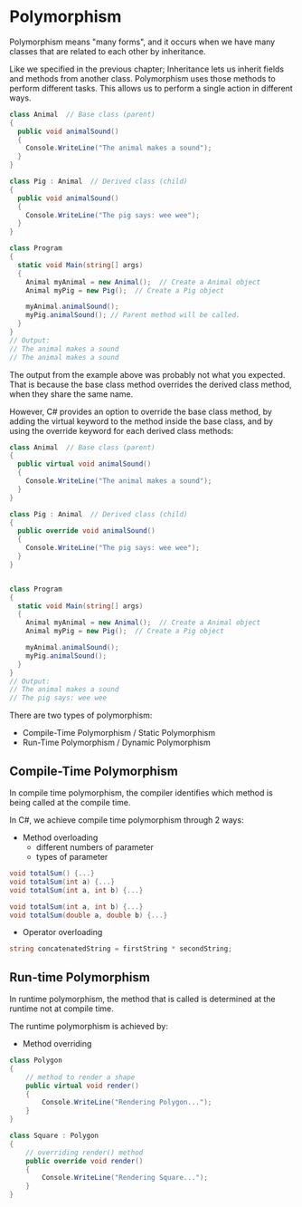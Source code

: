 # Polymorphism
Polymorphism means "many forms", and it occurs when we have many classes that are related to each other by inheritance.

Like we specified in the previous chapter; Inheritance lets us inherit fields and methods from another class. Polymorphism uses those methods to perform different tasks. This allows us to perform a single action in different ways.

```C#
class Animal  // Base class (parent) 
{
  public void animalSound() 
  {
    Console.WriteLine("The animal makes a sound");
  }
}

class Pig : Animal  // Derived class (child) 
{
  public void animalSound() 
  {
    Console.WriteLine("The pig says: wee wee");
  }
}

class Program 
{
  static void Main(string[] args) 
  {
    Animal myAnimal = new Animal();  // Create a Animal object
    Animal myPig = new Pig();  // Create a Pig object

    myAnimal.animalSound();
    myPig.animalSound(); // Parent method will be called.
  }
}
// Output:
// The animal makes a sound
// The animal makes a sound
```
The output from the example above was probably not what you expected. That is because the base class method overrides the derived class method, when they share the same name.

However, C# provides an option to override the base class method, by adding the virtual keyword to the method inside the base class, and by using the override keyword for each derived class methods:

```C#
class Animal  // Base class (parent) 
{
  public virtual void animalSound() 
  {
    Console.WriteLine("The animal makes a sound");
  }
}

class Pig : Animal  // Derived class (child) 
{
  public override void animalSound() 
  {
    Console.WriteLine("The pig says: wee wee");
  }
}


class Program 
{
  static void Main(string[] args) 
  {
    Animal myAnimal = new Animal();  // Create a Animal object
    Animal myPig = new Pig();  // Create a Pig object

    myAnimal.animalSound();
    myPig.animalSound();
  }
}
// Output:
// The animal makes a sound
// The pig says: wee wee
```
There are two types of polymorphism:
- Compile-Time Polymorphism / Static Polymorphism
- Run-Time Polymorphism / Dynamic Polymorphism

## Compile-Time Polymorphism
In compile time polymorphism, the compiler identifies which method is being called at the compile time.

In C#, we achieve compile time polymorphism through 2 ways:

- Method overloading
  - different numbers of parameter
  - types of parameter
```C#
void totalSum() {...}
void totalSum(int a) {...}
void totalSum(int a, int b) {...}
```
```C#
void totalSum(int a, int b) {...}
void totalSum(double a, double b) {...}
```
- Operator overloading
```C#
string concatenatedString = firstString * secondString;
```

## Run-time Polymorphism
In runtime polymorphism, the method that is called is determined at the runtime not at compile time.

The runtime polymorphism is achieved by:
- Method overriding
```C#
class Polygon
{
    // method to render a shape
    public virtual void render()
    {
        Console.WriteLine("Rendering Polygon...");
    }
}

class Square : Polygon
{
    // overriding render() method 
    public override void render()
    {
        Console.WriteLine("Rendering Square...");
    }
}
```



